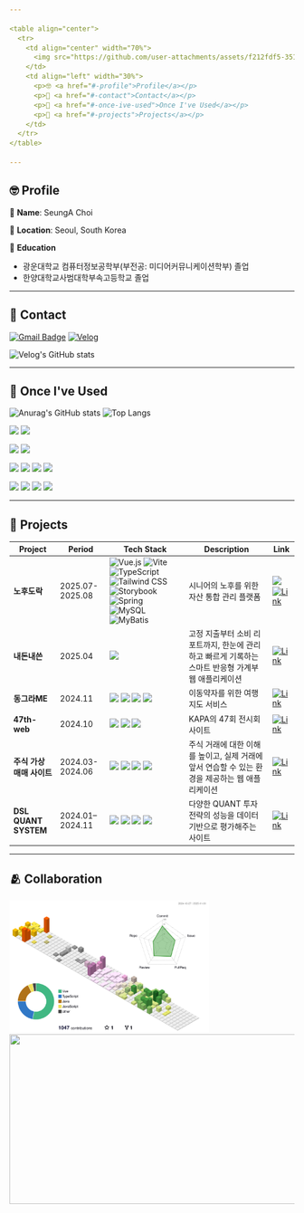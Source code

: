 ```yaml
---

<table align="center">
  <tr>
    <td align="center" width="70%">
      <img src="https://github.com/user-attachments/assets/f212fdf5-3512-411f-9ce2-be55bbfc4ece" width="500"/>
    </td>
    <td align="left" width="30%">
      <p>🤓 <a href="#-profile">Profile</a></p>
      <p>📮 <a href="#-contact">Contact</a></p>
      <p>🌈 <a href="#-once-ive-used">Once I've Used</a></p>
      <p>🚀 <a href="#-projects">Projects</a></p>
    </td>
  </tr>
</table>

---
```


## 🤓 Profile
🍑 **Name**: SeungA Choi


🍑 **Location**: Seoul, South Korea

🍑 **Education**

  - 광운대학교 컴퓨터정보공학부(부전공: 미디어커뮤니케이션학부) 졸업
  - 한양대학교사범대학부속고등학교 졸업

---

## 📮 Contact

[![Gmail Badge](https://img.shields.io/badge/Gmail-a404.18a@gmail.com-EA4335?style=for-the-badge&logo=gmail&logoColor=white)](mailto:a404.18a@gmail.com)
[![Velog](https://img.shields.io/badge/Velog-Blog-20C997?style=for-the-badge&logo=velog&logoColor=white)](https://velog.io/@wina418)

![Velog's GitHub stats](https://velog-readme-stats.vercel.app/api?name=wina418)

---

## 🌈 Once I've Used

 ![Anurag's GitHub stats](https://github-readme-stats.vercel.app/api?username=a40418a&show_icons=true&theme=synthwave) ![Top Langs](https://github-readme-stats.vercel.app/api/top-langs/?username=a40418a&layout=compact&theme=synthwave)

<p>
  <img src="https://img.shields.io/badge/React-61DAFB?style=for-the-badge&logo=react&logoColor=black"/>
  <img src="https://img.shields.io/badge/Vue-4FC08D?style=for-the-badge&logo=vue.js&logoColor=white"/>
</p>
<p>
  <img src="https://img.shields.io/badge/Spring-6DB33F?style=for-the-badge&logo=spring&logoColor=white"/>
   <img src="https://img.shields.io/badge/MySQL-4479A1?style=for-the-badge&logo=mysql&logoColor=white"/>
</p>
<p>
  <img src="https://img.shields.io/badge/JavaScript-F7DF1E?style=for-the-badge&logo=javascript&logoColor=black"/>
  <img src="https://img.shields.io/badge/TypeScript-3178C6?style=for-the-badge&logo=typescript&logoColor=white"/>
  <img src="https://img.shields.io/badge/Java-007396?style=for-the-badge&logo=java&logoColor=white"/>
  <img src="https://img.shields.io/badge/Python-3776AB?style=for-the-badge&logo=python&logoColor=white"/>
</p>
<p>
  <img src="https://img.shields.io/badge/Figma-F24E1E?style=for-the-badge&logo=figma&logoColor=white"/>
  <img src="https://img.shields.io/badge/Notion-000000?style=for-the-badge&logo=notion&logoColor=white"/>
  <img src="https://img.shields.io/badge/GitHub-181717?style=for-the-badge&logo=github&logoColor=white"/>
  <img src="https://img.shields.io/badge/VS%20Code-007ACC?style=for-the-badge&logo=visualstudiocode&logoColor=white"/>
</p>

---

## 🚀 Projects

| Project | Period | Tech Stack | Description | Link |
|------------|------|----------|---------|------|
| **노후도락** | 2025.07-2025.08 | ![Vue.js](https://img.shields.io/badge/Vue.js-4FC08D?style=for-the-badge&logo=vue.js&logoColor=white) ![Vite](https://img.shields.io/badge/Vite-646CFF?style=for-the-badge&logo=vite&logoColor=white) ![TypeScript](https://img.shields.io/badge/TypeScript-3178C6?style=for-the-badge&logo=typescript&logoColor=white) ![Tailwind CSS](https://img.shields.io/badge/Tailwind_CSS-38B2AC?style=for-the-badge&logo=tailwind-css&logoColor=white) ![Storybook](https://img.shields.io/badge/Story_Book-FC2A72?style=for-the-badge&logo=storybook&logoColor=white) ![Spring](https://img.shields.io/badge/Spring-6DB33F?style=for-the-badge&logo=spring&logoColor=white) ![MySQL](https://img.shields.io/badge/MySQL-4479A1?style=for-the-badge&logo=mysql&logoColor=white) ![MyBatis](https://img.shields.io/badge/MyBatis-000000?style=for-the-badge&logo=mybatis&logoColor=white)  | 시니어의 노후를 위한 자산 통합 관리 플랫폼 | [<img src="https://github.com/user-attachments/assets/8528457c-8065-446c-b442-c91461b4848f" width="60"/>](https://nohoodorak-fe.vercel.app) [![Link](https://img.shields.io/badge/View-Project-blue?style=flat-square&logo=github)](https://github.com/jejugom) |
| **내돈내쓴** | 2025.04 | <img src="https://img.shields.io/badge/Vue-4FC08D?style=flat-square&logo=vue.js&logoColor=white"/> | 고정 지출부터 소비 리포트까지, 한눈에 관리하고 빠르게 기록하는 스마트 반응형 가계부 웹 애플리케이션 | [![Link](https://img.shields.io/badge/View-Project-blue?style=flat-square&logo=github)](https://github.com/a40418a/NaeDonNaeSSeun) |
| **동그라ME** | 2024.11 | <img src="https://img.shields.io/badge/React-61DAFB?style=flat-square&logo=react&logoColor=black"/> <img src="https://img.shields.io/badge/Tailwind-06B6D4?style=flat-square&logo=tailwindcss&logoColor=white"/> <img src="https://img.shields.io/badge/Vercel-000000?style=flat-square&logo=vercel&logoColor=white"/> <img src="https://img.shields.io/badge/SpringBoot-6DB33F?style=flat-square&logo=springboot&logoColor=white"/> | 이동약자를 위한 여행지도 서비스 | [![Link](https://img.shields.io/badge/View-Project-blue?style=flat-square&logo=github)](https://github.com/a40418a/2024_DANPOONG_TEAM_14_FE) |
| **47th-web** | 2024.10 | <img src="https://img.shields.io/badge/React-61DAFB?style=flat-square&logo=react&logoColor=black"/> <img src="https://img.shields.io/badge/Tailwind-06B6D4?style=flat-square&logo=tailwindcss&logoColor=white"/> <img src="https://img.shields.io/badge/Vercel-000000?style=flat-square&logo=vercel&logoColor=white"/> | KAPA의 47회 전시회 사이트 | [![Link](https://img.shields.io/badge/View-Project-blue?style=flat-square&logo=github)](https://github.com/a40418a/47th-web) |
| **주식 가상 매매 사이트** | 2024.03-2024.06 | <img src="https://img.shields.io/badge/React-61DAFB?style=for-the-badge&logo=react&logoColor=black" /> <img src="https://img.shields.io/badge/Node.js-339933?style=for-the-badge&logo=node.js&logoColor=white" /> <img src="https://img.shields.io/badge/npm-CB3837?style=for-the-badge&logo=npm&logoColor=white" /> <img src="https://img.shields.io/badge/MySQL-4479A1?style=for-the-badge&logo=mysql&logoColor=white" /> | 주식 거래에 대한 이해를 높이고, 실제 거래에 앞서 연습할 수 있는 환경을 제공하는 웹 애플리케이션 | [![Link](https://img.shields.io/badge/View-Project-blue?style=flat-square&logo=github)](https://github.com/a40418a/virtual-invest) |
| **DSL QUANT SYSTEM** | 2024.01–2024.11 | <img src="https://img.shields.io/badge/React-61DAFB?style=flat-square&logo=react&logoColor=black"/> <img src="https://img.shields.io/badge/SpringBoot-6DB33F?style=flat-square&logo=springboot&logoColor=white"/> <img src="https://img.shields.io/badge/MySQL-4479A1?style=flat-square&logo=mysql&logoColor=white"/> <img src="https://img.shields.io/badge/AWS-232F3E?style=flat-square&logo=amazonaws&logoColor=white"/> | 다양한 QUANT 투자전략의 성능을 데이터 기반으로 평가해주는 사이트 | [![Link](https://img.shields.io/badge/View-Project-blue?style=flat-square&logo=github)](https://github.com/a40418a/DSL-QUANT-SYSTEM-FE) |


---

## 🫂 Collaboration

<img src="./profile-3d-contrib/profile-season-animate.svg" width="70%" />


<a href="https://www.gitanimals.org/en_US?utm_medium=image&utm_source=a40418a&utm_content=farm">
<img
  src="https://render.gitanimals.org/farms/a40418a"
  width="600"
  height="300"
/>
</a>


